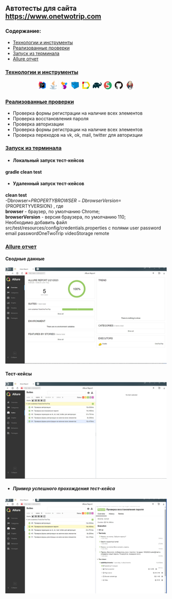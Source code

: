 
## Автотесты для сайта https://www.onetwotrip.com


### Содержание:

- <a href="#технологии-и-инструменты">Технологии и инструменты</a>
- <a href="#реализованные-проверки">Реализованные проверки</a>
- <a href="#запуск-из-терминала">Запуск из терминала</a>
- <a href="#allure-отчет">Allure отчет</a>


### [Технологии и инструменты](#технологии-и-инструменты)
<p align="center">
<img width="6%" title="IntelliJ IDEA" src="logo/Intelij_IDEA.svg">
<img width="6%" title="Java" src="logo/Java.svg">
<img width="6%" title="Selenide" src="logo/Selenide.svg">
<img width="6%" title="Selenoid" src="logo/Selenoid.svg">
<img width="6%" title="Allure Report" src="logo/Allure_Report.svg">
<img width="6%" title="Gradle" src="logo/Gradle.svg">
<img width="6%" title="JUnit5" src="logo/JUnit5.svg">
<img width="6%" title="GitHub" src="logo/GitHub.svg">
<img width="6%" title="Jenkins" src="logo/Jenkins.svg">
</p>

### [Реализованные проверки](#реализованные-проверки)
* Проверка формы регистрации на наличие всех элементов
* Проверка восстановления пароля
* Проверка авторизации
* Проверка формы регистрации на наличие всех элементов
* Проверка переходов на vk, ok, mail, twitter для авторизции


### [Запуск из терминала](#запуск-из-терминала)
* #### Локальный запуск тест-кейсов
**gradle clean test**

* #### Удаленный запуск тест-кейсов
**clean test**  
-Dbrowser=${PROPERTYBROWSER}  
-DbrowserVersion=${PROPERTYVERSION}  , где  
**browser** - браузер, по умолчанию Chrome;  
**browserVersion** - версия браузера, по умолчанию 110;  
Необходимо добавить файл src/test/resources/config/credentials.properties с полями
user
password
email
passwordOneTwoTrip
videoStorage
remote


### [Allure отчет](#allure-отчет)
#### Сводные данные
![Img1](logo/mainreport.jpg)

#### Тест-кейсы
![Img2](logo/tests.jpg)

* ##### **Пример успешного прохождения тест-кейса**
![Img3](logo/success.jpg)

